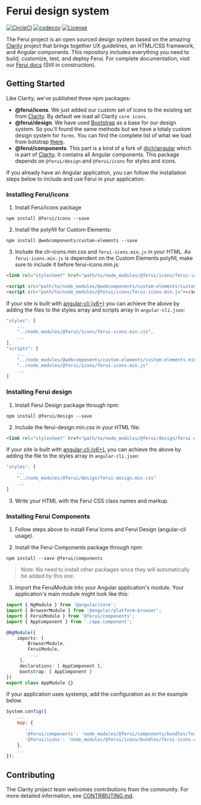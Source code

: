 # Ferui design system

[![CircleCI](https://circleci.com/gh/ilanddev/ferui.svg?style=shield)](https://circleci.com/gh/ilanddev/ferui)
[![codecov](https://codecov.io/gh/ilanddev/ferui/branch/master/graph/badge.svg)](https://codecov.io/gh/ilanddev/ferui)
[![License](https://img.shields.io/badge/license-BSD--3--Clause-blue.svg)](https://github.com/ilanddev/ferui/blob/master/LICENSE)

The Ferui project is an open sourced design system based on the amazing [Clarity](https://github.com/vmware/clarity/) project that brings together UX guidelines, an HTML/CSS framework, and Angular components.
This repository includes everything you need to build, customize, test, and deploy Ferui. For complete documentation, visit our [Ferui docs](https://ilanddev.github.io/ferui/) (Still in construction).

## Getting Started

Like Clarity, we've published three npm packages:

* **@ferui/icons**. We just added our custom set of icons to the existing set from [Clarity](https://github.com/vmware/clarity/). By default we load all Clarity `core icons`.
* **@ferui/design**. We have used [Bootstrap](https://github.com/twbs/bootstrap) as a base for our design system. So you'll found the same methods but we have a totaly custom design system for `forms`. You can find the complete list of what we load from botstrap [there](https://github.com/ilanddev/ferui/blob/master/src/ferui-design/scss/ferui-design.scss).
* **@ferui/components**. This part is a kind of a fork of [@clr/angular](https://github.com/vmware/clarity/tree/master/src/clr-angular) which is part of [Clarity](https://github.com/vmware/clarity/). It contains all Angular components. This package depends on `@ferui/design` and `@ferui/icons` for styles and icons.

If you already have an Angular application, you can follow the installation steps below to include and use Ferui in your application.

### Installing Ferui/icons

1.  Install Ferui/icons package

```shell
npm install @ferui/icons --save
```

2.  Install the polyfill for Custom Elements:

```shell
npm install @webcomponents/custom-elements --save
```

3.  Include the clr-icons.min.css and `ferui-icons.min.js` in your HTML. As `ferui-icons.min.js` is dependent on the Custom Elements polyfill, make sure to include it before ferui-icons.min.js:

```html
<link rel="stylesheet" href="path/to/node_modules/@ferui/icons/ferui-icons.min.css"/>

<script src="path/to/node_modules/@webcomponents/custom-elements/custom-elements.min.js"></script>
<script src="path/to/node_modules/@ferui/icons/ferui-icons.min.js"></script>
```

If your site is built with [angular-cli (v6+)](https://github.com/angular/angular-cli) you can achieve the above by adding the files to the styles array and scripts array in `angular-cli.json`:

```javascript
"styles": [
    ...
    "../node_modules/@ferui/icons/ferui-icons.min.css",
    ...
],
"scripts": [
    ...
    "../node_modules/@webcomponents/custom-elements/custom-elements.min.js",
    "../node_modules/@ferui/icons/ferui-icons.min.js"
    ...
]
```

### Installing Ferui design

1.  Install Ferui Design package through npm:

```shell
npm install @ferui/design --save
```

2.  Include the ferui-design.min.css in your HTML file:

```html
<link rel="stylesheet" href="path/to/node_modules/@ferui/design/ferui-design.min.css">
```

If your site is built with [angular-cli (v6+)](https://github.com/angular/angular-cli), you can achieve the above by adding the file to the styles array in `angular-cli.json`:

```javascript
"styles": [
    ...
    "../node_modules/@ferui/design/ferui-design.min.css"
    ...
]
```

3.  Write your HTML with the Ferui CSS class names and markup.

### Installing Ferui Components

1.  Follow steps above to install Ferui Icons and Ferui Design (angular-cli usage).

2.  Install the Ferui Components package through npm:

```shell
npm install --save @ferui/components
```

> Note: No need to install other packages since they will automatically be added by this one.

3.  Import the FeruiModule into your Angular application's module. Your application's main module might look like this:

```typescript
import { NgModule } from '@angular/core';
import { BrowserModule } from '@angular/platform-browser';
import { FeruiModule } from '@ferui/components';
import { AppComponent } from './app.component';

@NgModule({
    imports: [
        BrowserModule,
        FeruiModule,
        ...,
     ],
     declarations: [ AppComponent ],
     bootstrap: [ AppComponent ]
})
export class AppModule {}
```

If your application uses systemjs, add the configuration as in the example below.

```javascript
System.config({
	...
	map: {
	   ...
	   '@ferui/components': 'node_modules/@ferui/components/bundles/ferui-components.umd.js',
	   '@ferui/icons': 'node_modules/@ferui/icons/bundles/ferui-icons.umd.js',
	},
	...
});
```

## Contributing

The Clarity project team welcomes contributions from the community. For more detailed information, see [CONTRIBUTING.md](CONTRIBUTING.md).
